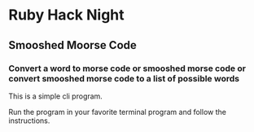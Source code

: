 # Ruby Hack Night
## Smooshed Moorse Code

### Convert a word to morse code or smooshed morse code or convert smooshed morse code to a list of possible words

This is a simple cli program.  

Run the program in your favorite terminal program and follow the instructions.  


